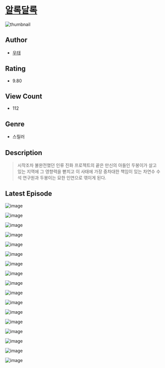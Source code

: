 # [알록달록](https://comic.naver.com/challenge/list?titleId=810079)
![thumbnail](https://image-comic.pstatic.net/user_contents_data/challenge_comic/2023/05/23/357823/upload_3919088470867720504_480x623.jpeg)

## Author
- [우태](https://comic.naver.com/artistTitle?id=357823)

## Rating
- 9.80

## View Count
- 112

## Genre
- 스릴러

## Description
> 시작조차 불완전했던 인류 진화 프로젝트의 끝은 만신의 아들인 두봉이가 살고 있는 지역에 그 영향력을 뻗치고 이 사태에 가장 중차대한 책임이 있는 차연수 수석 연구원과 두봉이는 묘한 인연으로 엮이게 된다.


## Latest Episode
![image](https://image-comic.pstatic.net/user_contents_data/challenge_comic/2023/05/23/357823/upload_4122544288609691186.jpeg)

![image](https://image-comic.pstatic.net/user_contents_data/challenge_comic/2023/05/23/357823/upload_4050488022468735280.jpeg)

![image](https://image-comic.pstatic.net/user_contents_data/challenge_comic/2023/05/23/357823/upload_7366031246099899960.jpeg)

![image](https://image-comic.pstatic.net/user_contents_data/challenge_comic/2023/05/23/357823/upload_3559307594561577826.jpeg)

![image](https://image-comic.pstatic.net/user_contents_data/challenge_comic/2023/05/23/357823/upload_7291390680962786657.jpeg)

![image](https://image-comic.pstatic.net/user_contents_data/challenge_comic/2023/05/23/357823/upload_4049078448612140595.jpeg)

![image](https://image-comic.pstatic.net/user_contents_data/challenge_comic/2023/05/23/357823/upload_3617624360664327220.jpeg)

![image](https://image-comic.pstatic.net/user_contents_data/challenge_comic/2023/05/23/357823/upload_3775484564302554676.jpeg)

![image](https://image-comic.pstatic.net/user_contents_data/challenge_comic/2023/05/23/357823/upload_7162240068690719796.jpeg)

![image](https://image-comic.pstatic.net/user_contents_data/challenge_comic/2023/05/23/357823/upload_3689122323973300578.jpeg)

![image](https://image-comic.pstatic.net/user_contents_data/challenge_comic/2023/05/23/357823/upload_3630289853278925670.jpeg)

![image](https://image-comic.pstatic.net/user_contents_data/challenge_comic/2023/05/23/357823/upload_3847253185105508195.jpeg)

![image](https://image-comic.pstatic.net/user_contents_data/challenge_comic/2023/05/23/357823/upload_4123098451009747298.jpeg)

![image](https://image-comic.pstatic.net/user_contents_data/challenge_comic/2023/05/23/357823/upload_4050818755687102512.jpeg)

![image](https://image-comic.pstatic.net/user_contents_data/challenge_comic/2023/05/23/357823/upload_3616501793618866533.jpeg)

![image](https://image-comic.pstatic.net/user_contents_data/challenge_comic/2023/05/23/357823/upload_3978426013254313013.jpeg)

![image](https://image-comic.pstatic.net/user_contents_data/challenge_comic/2023/05/23/357823/upload_7233454342427521638.jpeg)
